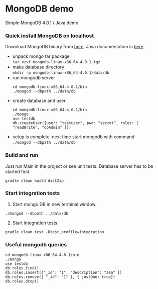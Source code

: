 # MongoDB demo
Simple MongoDB 4.0.1 / Java demo 

### Quick install MongoDB on localhost
Download MongoDB binary from [here](https://www.mongodb.com/download-center#community). 
Java documentation is [here](http://mongodb.github.io/mongo-java-driver/3.6/).
- unpack mongo tar package  
  ```tar xzvf mongodb-linux-x86_64-4.0.1.tgz```
- make database directory  
  ```mkdir -p mongodb-linux-x86_64-4.0.1/data/db```  
- run mongodb server  
  ```
  cd mongodb-linux-x86_64-4.0.1/bin
  ./mongod --dbpath ../data/db
  ```
- create database and user  
  ```
  cd mongodb-linux-x86_64-4.0.1/bin
  ./mongo
  use testdb
  db.createUser({user: "testuser", pwd: "secret", roles: [ "readWrite", "dbAdmin" ]}) 
  ```
- setup is complete. next time start mongodb with command  
  ```./mongod --dbpath ../data/db```  

### Build and run
Just run Main in the project or see unit tests. Database server has to be started first.
```
gradle clean build distZip
```  

### Start integration tests
1. Start mongo DB in new terminal window.
```
./mongod --dbpath ../data/db
```
2. Start integration tests.
```
gradle clean test -Dtest.profile=integration
```

### Useful mongodb queries
```
cd mongodb-linux-x86_64-4.0.1/bin
./mongo
use testdb
db.roles.find()
db.roles.insert({"_id": "1", "description": "aaa" })
db.roles.remove({ "_id": "1" }, { justOne: true})
db.roles.drop()
```
